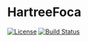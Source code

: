 # HartreeFoca

[![License](https://img.shields.io/github/license/Leticia-maria/Foca.jl?style=for-the-badge)](https://github.com/Leticia-maria/Foca.jl/blob/main/LICENSE)
[![Build Status](https://img.shields.io/github/workflow/status/Leticia-maria/Foca.jl/CI?style=for-the-badge)](https://github.com/Leticia-maria/Foca.jl/actions/workflows/CI.yml?query=branch%3Amain)